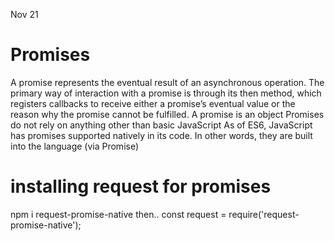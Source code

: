 <!-- @format -->

Nov 21

# Promises

A promise represents the eventual result of an asynchronous operation. The primary way of interaction with a promise is through its then method, which registers callbacks to receive either a promise’s eventual value or the reason why the promise cannot be fulfilled.
A promise is an object
Promises do not rely on anything other than basic JavaScript
As of ES6, JavaScript has promises supported natively in its code. In other words, they are built into the language (via Promise)

# installing request for promises

npm i request-promise-native
then..
const request = require('request-promise-native');
